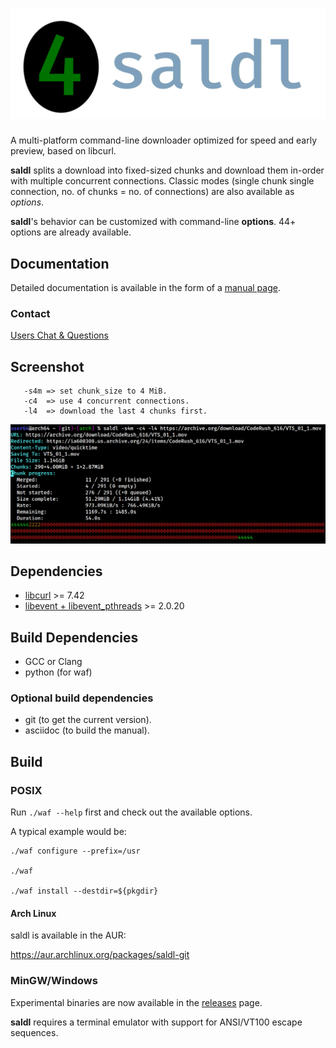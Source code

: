 # ![saldl banner](https://raw.githubusercontent.com/saldl/misc/master/saldl_banner_alpha.png)

A multi-platform command-line downloader optimized for speed and early
preview, based on libcurl.

**saldl** splits a download into fixed-sized chunks and download
them in-order with multiple concurrent connections. Classic modes
(single chunk single connection, no. of chunks = no. of connections)
are also available as *options*.

**saldl**'s behavior can be customized with command-line **options**.
44+ options are already available.

## Documentation

Detailed documentation is available in the form of a [manual page](https://saldl.github.io/saldl.1.html).

### Contact

[Users Chat & Questions](https://github.com/saldl/saldl/issues/4)

## Screenshot

```
   -s4m => set chunk_size to 4 MiB.
   -c4  => use 4 concurrent connections.
   -l4  => download the last 4 chunks first.
```

![saldl screenshot](https://raw.githubusercontent.com/saldl/misc/master/saldl.png)

## Dependencies

* [libcurl](https://github.com/bagder/curl) >= 7.42
* [libevent + libevent_pthreads](https://github.com/libevent/libevent) >= 2.0.20

## Build Dependencies

* GCC or Clang
* python (for waf)

### Optional build dependencies

* git (to get the current version).
* asciidoc (to build the manual).

## Build

### POSIX

Run `./waf --help` first and check out the available options.

A typical example would be:

```
./waf configure --prefix=/usr

./waf

./waf install --destdir=${pkgdir}
```

#### Arch Linux

saldl is available in the AUR:

https://aur.archlinux.org/packages/saldl-git

### MinGW/Windows

Experimental binaries are now available in
the [releases](https://github.com/saldl/saldl/releases) page.

**saldl** requires a terminal emulator with support for ANSI/VT100
escape sequences.

